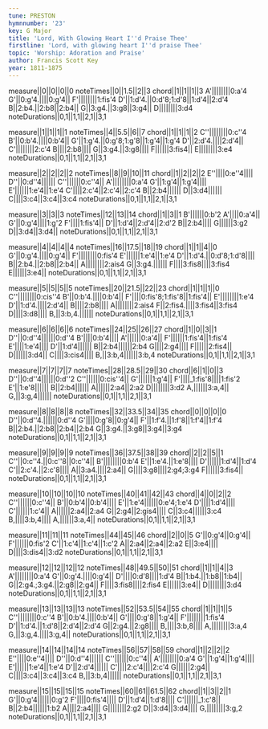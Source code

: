 ```yaml
---
tune: PRESTON
hymnnumber: '23'
key: G Major
title: 'Lord, With Glowing Heart I''d Praise Thee'
firstline: 'Lord, with glowing heart I''d praise Thee'
topic: 'Worship: Adoration and Praise'
author: Francis Scott Key
year: 1811-1875
---
```

measure||0||0||0||0
noteTimes||0||1.5||2||3
chord||1||1||1||3
A'||||||||0:a'4
G'||0:g'4.||||0:g'4||
F'||||||||1:fis'4
D'||1:d'4.||0:d'8;1:d'8||1:d'4||2:d'4
B||2:b4.||2:b8||2:b4||
G||3:g4.||3:g8||3:g4||
D||||||||3:d4
noteDurations||0,1||1,1||2,1||3,1

measure||1||1||1||1
noteTimes||4||5.5||6||7
chord||1||1||1||2
C''||||||||0:c''4
B'||0:b'4.||||0:b'4||
G'||1:g'4.||0:g'8;1:g'8||1:g'4||1:g'4
D'||2:d'4.||||2:d'4||
C'||||||||2:c'4
B||||2:b8||||
G||3:g4.||3:g8||||
F||||||3:fis4||
E||||||||3:e4
noteDurations||0,1||1,1||2,1||3,1

measure||2||2||2||2
noteTimes||8||9||10||11
chord||1||2||2||2
E''||||0:e''4||||
D''||0:d''4||||||
C''||||||0:c''4||
A'||||||||0:a'4
G'||1:g'4||1:g'4||||
E'||||||1:e'4||1:e'4
C'||||2:c'4||2:c'4||2:c'4
B||2:b4||||||
D||3:d4||||||
C||||3:c4||3:c4||3:c4
noteDurations||0,1||1,1||2,1||3,1

measure||3||3||3
noteTimes||12||13||14
chord||1||3||1
B'||||||0:b'2
A'||||0:a'4||
G'||0:g'4||||1:g'2
F'||||1:fis'4||
D'||1:d'4||2:d'4||2:d'2
B||2:b4||||
G||||||3:g2
D||3:d4||3:d4||
noteDurations||0,1||1,1||2,1||3,1

measure||4||4||4||4
noteTimes||16||17.5||18||19
chord||1||1||4||0
G'||0:g'4.||||0:g'4||
F'||||||||0:fis'4
E'||||||1:e'4||1:e'4
D'||1:d'4.||0:d'8;1:d'8||||
B||2:b4.||2:b8||2:b4||
A||||||||2:ais4
G||3:g4.||||||
F||||3:fis8||||3:fis4
E||||||3:e4||
noteDurations||0,1||1,1||2,1||3,1

measure||5||5||5||5
noteTimes||20||21.5||22||23
chord||1||1||1||0
C''||||||||0:cis''4
B'||0:b'4.||||0:b'4||
F'||||0:fis'8;1:fis'8||1:fis'4||
E'||||||||1:e'4
D'||1:d'4.||||2:d'4||
B||||2:b8||||
A||||||||2:ais4
F||2:fis4.||||3:fis4||3:fis4
D||||3:d8||||
B,||3:b,4.||||||
noteDurations||0,1||1,1||2,1||3,1

measure||6||6||6||6
noteTimes||24||25||26||27
chord||1||0||3||1
D''||0:d''4||||||0:d''4
B'||||0:b'4||||
A'||||||0:a'4||
F'||||||1:fis'4||1:fis'4
E'||||1:e'4||||
D'||1:d'4||||||
B||2:b4||||||2:b4
G||||2:g4||||
F||||||2:fis4||
D||||||3:d4||
C||||3:cis4||||
B,||3:b,4||||||3:b,4
noteDurations||0,1||1,1||2,1||3,1

measure||7||7||7||7
noteTimes||28||28.5||29||30
chord||6||1||0||3
D''||0:d''4||||||0:d''2
C''||||||0:cis''4||
G'||||||1:g'4||
F'||||_1:fis'8||||1:fis'2
E'||1:e'8||||||
B||2:b4||||||
A||||||2:a4||2:a2
D||||||||3:d2
A,||||||3:a,4||
G,||3:g,4||||||
noteDurations||0,1||1,1||2,1||3,1

measure||8||8||8||8
noteTimes||32||33.5||34||35
chord||0||0||0||0
D''||0:d''4.||||||0:d''4
G'||||0:g'8||0:g'4||
F'||1:f'4.||1:f'8||1:f'4||1:f'4
B||2:b4.||2:b8||2:b4||2:b4
G||3:g4.||3:g8||3:g4||3:g4
noteDurations||0,1||1,1||2,1||3,1

measure||9||9||9||9
noteTimes||36||37.5||38||39
chord||2||2||5||1
C''||0:c''4.||0:c''8||0:c''4||
B'||||||||0:b'4
E'||1:e'4.||1:e'8||||
D'||||||1:d'4||1:d'4
C'||2:c'4.||2:c'8||||
A||3:a4.||||2:a4||
G||||3:g8||||2:g4;3:g4
F||||||3:fis4||
noteDurations||0,1||1,1||2,1||3,1

measure||10||10||10||10
noteTimes||40||41||42||43
chord||4||0||2||2
C''||||||0:c''4||
B'||0:b'4||0:b'4||||
E'||1:e'4||||||0:e'4;1:e'4
D'||||1:d'4||||
C'||||||1:c'4||
A||||||2:a4||2:a4
G||2:g4||2:gis4||||
C||3:c4||||||3:c4
B,||||3:b,4||||
A,||||||3:a,4||
noteDurations||0,1||1,1||2,1||3,1

measure||11||11||11
noteTimes||44||45||46
chord||2||0||5
G'||0:g'4||0:g'4||
F'||||||0:fis'2
C'||1:c'4||1:c'4||1:c'2
A||2:a4||2:a4||2:a2
E||3:e4||||
D||||3:dis4||3:d2
noteDurations||0,1||1,1||2,1||3,1

measure||12||12||12||12
noteTimes||48||49.5||50||51
chord||1||1||4||3
A'||||||||0:a'4
G'||0:g'4.||||0:g'4||
D'||||0:d'8||||1:d'4
B||1:b4.||1:b8||1:b4||
G||2:g4.;3:g4.||2:g8||2:g4||
F||||3:fis8||||2:fis4
E||||||3:e4||
D||||||||3:d4
noteDurations||0,1||1,1||2,1||3,1

measure||13||13||13||13
noteTimes||52||53.5||54||55
chord||1||1||1||5
C''||||||||0:c''4
B'||0:b'4.||||0:b'4||
G'||||0:g'8||1:g'4||
F'||||||||1:fis'4
D'||1:d'4.||1:d'8||2:d'4||2:d'4
G||2:g4.||2:g8||||
B,||||3:b,8||||
A,||||||||3:a,4
G,||3:g,4.||||3:g,4||
noteDurations||0,1||1,1||2,1||3,1

measure||14||14||14||14
noteTimes||56||57||58||59
chord||1||2||2||2
E''||||0:e''4||||
D''||0:d''4||||||
C''||||||0:c''4||
A'||||||||0:a'4
G'||1:g'4||1:g'4||||
E'||||||1:e'4||1:e'4
D'||2:d'4||||||
C'||||2:c'4||||2:c'4
G||||||2:g4||
C||||3:c4||3:c4||3:c4
B,||3:b,4||||||
noteDurations||0,1||1,1||2,1||3,1

measure||15||15||15||15
noteTimes||60||61||61.5||62
chord||1||3||2||1
G'||0:g'4||||||0:g'2
F'||||0:fis'4||||
D'||1:d'4||1:d'8||||
C'||||||_1:c'8||
B||2:b4||||||1:b2
A||||2:a4||||
G||||||||2:g2
D||3:d4||3:d4||||
G,||||||||3:g,2
noteDurations||0,1||1,1||2,1||3,1

